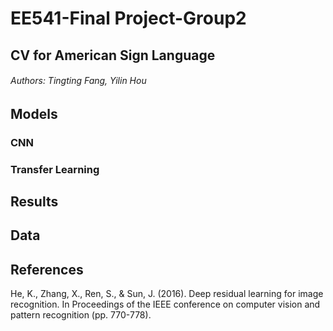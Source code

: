 # EE541-Final Project-Group2
## CV for American Sign Language
###### Authors: Tingting Fang, Yilin Hou
## Models
### CNN
### Transfer Learning
## Results
## Data
## References
He, K., Zhang, X., Ren, S., & Sun, J. (2016). Deep residual learning for image recognition. In Proceedings of the IEEE conference on computer vision and pattern recognition (pp. 770-778).
